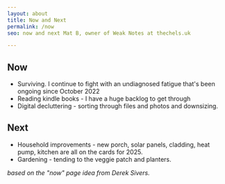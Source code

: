 ```yaml
---
layout: about
title: Now and Next
permalink: /now
seo: now and next Mat B, owner of Weak Notes at thechels.uk

---
```


## Now

* Surviving. I continue to fight with an undiagnosed fatigue that's been ongoing since October 2022
* Reading kindle books - I have a huge backlog to get through
* Digital decluttering - sorting through files and photos and downsizing.

## Next

* Household improvements - new porch, solar panels, cladding, heat pump, kitchen are all on the cards for 2025.
* Gardening - tending to the veggie patch and planters.

_based on the "now" page idea from Derek Sivers._
